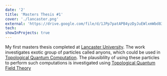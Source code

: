 ```yaml
---
date: '2'
title: 'Masters Thesis #1'
cover: './lancaster.png'
external: 'https://drive.google.com/file/d/1JPp7patAPB4yzDyJuEWlxmWbd83NtQe_/view?usp=sharing'
tech:
showInProjects: true
---
```


My first masters thesis completed at [Lancaster University](https://www.lancaster.ac.uk/). The work investigates exotic
group of particles called anyons, which could be used in [Topological Quantum Computation](https://en.wikipedia.org/wiki/Topological_quantum_computer).
The plausiblilty of using these particles to perform such computations is investigated using [Topological Quantum Field Theory](https://en.wikipedia.org/wiki/Topological_quantum_field_theory)
